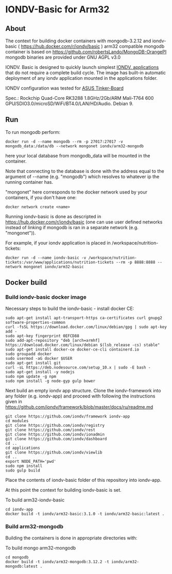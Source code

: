# IONDV-Basic for Arm32

## About
The context for building docker containers with mongodb-3.2.12 and iondv-basic ( https://hub.docker.com/r/iondv/basic )
arm32 compatible mongodb container is based on https://github.com/robertsLando/MongoDB-OrangePI
mongodb binaries are provided under GNU AGPL v3.0

IONDV. Basic is designed to quickly launch simplest [IONDV. applications](https://github.com/iondv/framework) that do not require a complete build cycle. The image has built-in automatic deployment of any iondv application mounted in the applications folder.

IONDV configuration was tested for [ASUS Tinker-Board](https://www.asus.com/us/Single-Board-Computer/Tinker-Board/)

Spec.: Rockchip Quad-Core RK3288 1.8GHz/2Gb/ARM Mali-T764 600 GPU/SDIO3.0/microSD/WiFi/BT4.0/LAN/HD/Audio. Debian 9.

## Run

To run mongodb perform:

```
docker run -d --name mongodb --rm -p 27017:27017 -v mongodb_data:/data/db --network mongonet iondv/arm32-mongodb
```

here your local database from mongodb_data will be mounted in the container.  

Note that connecting to the database is done with the address equal to the argument of --name (e.g. "mongodb") which resolves to whatever ip the running container has.  

"mongonet" here corresponds to the docker network used by your containers, if you don't have one:

```
docker network create <name>
```

Running iondv-basic is done as descripted in https://hub.docker.com/r/iondv/basic (one can use user defined networks instead of linking if mongodb is ran in a separate network (e.g. "mongonet")).   
  
For example, if your iondv application is placed in /workspace/nutrition-tickets:

```
docker run -d --name iondv-basic -v /workspace/nutrition-tickets:/var/www/applications/nutrition-tickets --rm -p 8888:8888 --network mongonet iondv/arm32-basic
```

## Docker build
### Build iondv-basic docker image

Necessary steps to build the iondv-basic - install docker CE:

```
sudo apt-get install apt-transport-https ca-certificates curl gnupg2 software-properties-common
curl -fsSL https://download.docker.com/linux/debian/gpg | sudo apt-key add -
sudo apt-key fingerprint 0EFCD88
sudo add-apt-repository "deb [arch=armhf] https://download.docker.com/linux/debian $(lsb_release -cs) stable"
sudo apt-get install docker-ce docker-ce-cli containerd.io
sudo groupadd docker
sudo usermod -aG docker $USER
sudo apt-get install git
curl -sL https://deb.nodesource.com/setup_10.x | sudo -E bash -
sudo apt-get install -y nodejs
sudo npm update -g npm
sudo npm install -g node-gyp gulp bower
```

Next build an empty iondv app structure. Clone the iondv-framework into any folder (e.g. iondv-app) and proceed with following the instructions given in https://github.com/iondv/framework/blob/master/docs/ru/readme.md

```
git clone https://github.com/iondv/framework iondv-app
cd modules
git clone https://github.com/iondv/registry
git clone https://github.com/iondv/rest
git clone https://github.com/iondv/ionadmin
git clone https://github.com/iondv/dashboard
cd ..
cd applications
git clone https://github.com/iondv/viewlib
cd ..
export NODE_PATH='pwd'
sudo npm install
sudo gulp build
```

Place the contents of iondv-basic folder of this repository into iondv-app.

At this point the context for building iondv-basic is set.

To build arm32-iondv-basic

```
cd iondv-app
docker build -t iondv/arm32-basic:3.1.0 -t iondv/arm32-basic:latest .
```


### Build arm32-mongodb
Building the containers is done in appropriate directories with:

To build mongo arm32-mongodb

```
cd mongodb
docker build -t iondv/arm32-mongodb:3.12.2 -t iondv/arm32-mongodb:latest .
```

